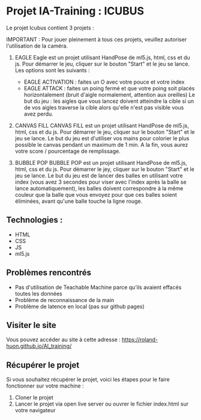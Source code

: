 # Projet IA-Training : ICUBUS

Le projet Icubus contient 3 projets :

IMPORTANT : Pour jouer pleinement à tous ces projets, veuillez autoriser l'utilisation de la caméra.

1. EAGLE
   Eagle est un projet utilisant HandPose de ml5.js, html, css et du js. Pour démarrer le jeu, cliquer sur le bouton "Start" et le jeu se lance. Les options sont les suivants :
   - EAGLE ACTIVATION : faites un O avec votre pouce et votre index
   - EAGLE ATTACK : faites un poing fermé et que votre poing soit placés horizontalement (bruit d'aigle normalement, attention aux oreilles)
   Le but du jeu : les aigles que vous lancez doivent atteindre la cible si un de vos aigles traverse la cible alors qu'elle n'est pas visible vous avez perdu.

2. CANVAS FILL
   CANVAS FILL est un projet utilisant HandPose de ml5.js, html, css et du js. Pour démarrer le jeu, cliquer sur le bouton "Start" et le jeu se lance. Le but du jeu est d'utiliser vos mains pour colorier le plus possible le canvas pendant un maximum de 1 min. A la fin, vous aurez votre score / pourcentage de remplissage.

3. BUBBLE POP
   BUBBLE POP est un projet utilisant HandPose de ml5.js, html, css et du js. Pour démarrer le jey, cliquer sur le bouton "Start" et le jeu se lance. Le but du jeu est de lancer des balles en utilisant votre index (vous avez 3 secondes pour viser avec l'index après la balle se lance automatiquement), les balles doivent correspondre à la même couleur que la balle que vous envoyez pour que ces balles soient éliminées, avant qu'une balle touche la ligne rouge.

## Technologies : 
- HTML
- CSS
- JS
- ml5.js

## Problèmes rencontrés
- Pas d'utilisation de Teachable Machine parce qu'ils avaient effacés toutes les données
- Problème de reconnaissance de la main 
- Problème de latence en local (pas sur github pages)

## Visiter le site
Vous pouvez accéder au site à cette adresse : https://roland-huon.github.io/AI_training/

## Récupérer le projet

Si vous souhaitez récupérer le projet, voici les étapes pour le faire fonctionner sur votre machine :

1. Cloner le projet
2. Lancer le projet via open live server ou ouvrer le fichier index.html sur votre navigateur
